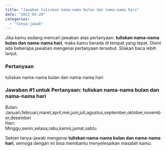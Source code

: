 ```yaml
---
title: "Jawaban tuliskan nama-nama bulan dan nama-nama hari"
date: "2022-03-28"
categories: 
  - "tanya-jawab"
---
```


Jika kamu sedang mencari jawaban atas pertanyaan: **tuliskan nama-nama bulan dan nama-nama hari**, maka kamu berada di tempat yang tepat. Disini ada beberapa jawaban mengenai pertanyaan tersebut. Silakan baca lebih lanjut.

### Pertanyaan

tuliskan nama-nama bulan dan nama-nama hari

### Jawaban #1 untuk Pertanyaan: tuliskan nama-nama bulan dan nama-nama hari

Bulan:  
Januari,februari,maret,april,mei,juni,juli,agustus,september,oktober,november,desember  
Hari:  
Minggu,senin,selasa,rabu,kamis,jumat,sabtu

Sekian tanya-jawab mengenai **tuliskan nama-nama bulan dan nama-nama hari**, semoga dengan ini bisa membantu menyelesaikan masalah kamu.
